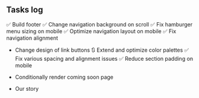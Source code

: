 ## Tasks log

✅ Build footer
✅ Change navigation background on scroll
✅ Fix hamburger menu sizing on mobile
✅ Optimize navigation layout on mobile
✅ Fix navigation alignment

- Change design of link buttons
  🔃 Extend and optimize color palettes
  ✅ Fix various spacing and alignment issues
  ✅ Reduce section padding on mobile
- Conditionally render coming soon page

- Our story
